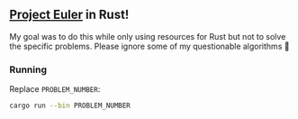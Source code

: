 ## [Project Euler](https://projecteuler.net/) in Rust!

My goal was to do this while only using resources
for Rust but not to solve the specific problems.
Please ignore some of my questionable algorithms 🤧

### Running

Replace `PROBLEM_NUMBER`:

```bash
cargo run --bin PROBLEM_NUMBER
```

